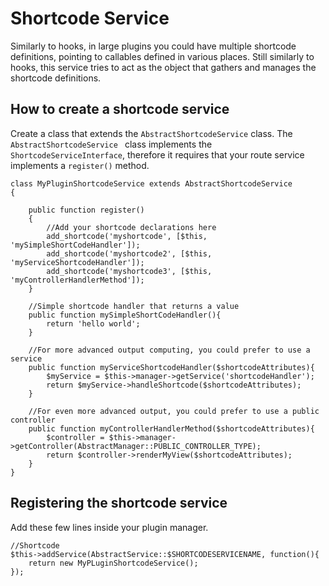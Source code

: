 # Shortcode Service

Similarly to hooks, in large plugins you could have multiple shortcode definitions, pointing to callables defined in various places. Still similarly to hooks, this service tries to act as the object
that gathers and manages the shortcode definitions.

## How to create a shortcode service

Create a class that extends the `AbstractShortcodeService` class. The `AbstractShortcodeService ` class implements the `ShortcodeServiceInterface`, therefore it requires that your route service
implements a `register()` method.

```
class MyPluginShortcodeService extends AbstractShortcodeService
{

    public function register()
    {
        //Add your shortcode declarations here
        add_shortcode('myshortcode', [$this, 'mySimpleShortCodeHandler']);
        add_shortcode('myshortcode2', [$this, 'myServiceShortcodeHandler']);
        add_shortcode('myshortcode3', [$this, 'myControllerHandlerMethod']);
    }
    
    //Simple shortcode handler that returns a value
    public function mySimpleShortCodeHandler(){
    	return 'hello world';
    }
    
    //For more advanced output computing, you could prefer to use a service
    public function myServiceShortcodeHandler($shortcodeAttributes){
        $myService = $this->manager->getService('shortcodeHandler');
        return $myService->handleShortcode($shortcodeAttributes);
    }
    
    //For even more advanced output, you could prefer to use a public controller
    public function myControllerHandlerMethod($shortcodeAttributes){
        $controller = $this->manager->getController(AbstractManager::PUBLIC_CONTROLLER_TYPE);
        return $controller->renderMyView($shortcodeAttributes);
    }    
}
```

## Registering the shortcode service

Add these few lines inside your plugin manager.

```
//Shortcode
$this->addService(AbstractService::$SHORTCODESERVICENAME, function(){
    return new MyPLuginShortcodeService();
});
```
